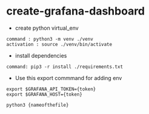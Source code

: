 # create-grafana-dashboard
* create python virtual_env

```
command : python3 -m venv ./venv
activation : source ./venv/bin/activate
```
* install dependencies

```
command: pip3 -r install ./requirements.txt

```

* Use this export commmand for adding env
```
export $GRAFANA_API_TOKEN={token}
export $GRAFANA_HOST={token}
```
```
python3 {nameofthefile}

```

